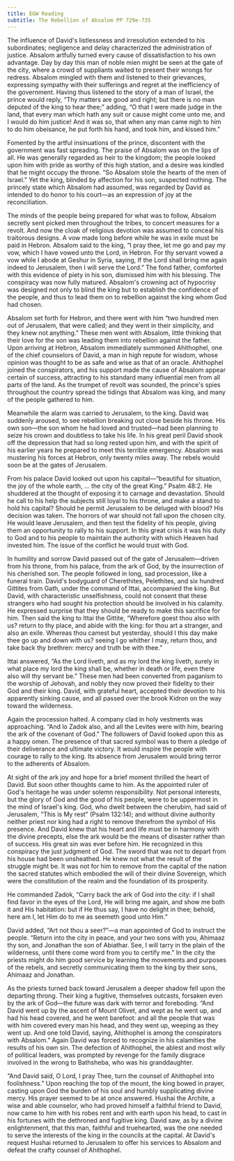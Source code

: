 ```yaml
---
title: EGW Reading
subtitle: The Rebellion of Absalom PP 729e-735
---
```


The influence of David's listlessness and irresolution extended to his subordinates; negligence and delay characterized the administration of justice. Absalom artfully turned every cause of dissatisfaction to his own advantage. Day by day this man of noble mien might be seen at the gate of the city, where a crowd of suppliants waited to present their wrongs for redress. Absalom mingled with them and listened to their grievances, expressing sympathy with their sufferings and regret at the inefficiency of the government. Having thus listened to the story of a man of Israel, the prince would reply, “Thy matters are good and right; but there is no man deputed of the king to hear thee;” adding, “O that I were made judge in the land, that every man which hath any suit or cause might come unto me, and I would do him justice! And it was so, that when any man came nigh to him to do him obeisance, he put forth his hand, and took him, and kissed him.”

Fomented by the artful insinuations of the prince, discontent with the government was fast spreading. The praise of Absalom was on the lips of all. He was generally regarded as heir to the kingdom; the people looked upon him with pride as worthy of this high station, and a desire was kindled that he might occupy the throne. “So Absalom stole the hearts of the men of Israel.” Yet the king, blinded by affection for his son, suspected nothing. The princely state which Absalom had assumed, was regarded by David as intended to do honor to his court—as an expression of joy at the reconciliation.

The minds of the people being prepared for what was to follow, Absalom secretly sent picked men throughout the tribes, to concert measures for a revolt. And now the cloak of religious devotion was assumed to conceal his traitorous designs. A vow made long before while he was in exile must be paid in Hebron. Absalom said to the king, “I pray thee, let me go and pay my vow, which I have vowed unto the Lord, in Hebron. For thy servant vowed a vow while I abode at Geshur in Syria, saying, If the Lord shall bring me again indeed to Jerusalem, then I will serve the Lord.” The fond father, comforted with this evidence of piety in his son, dismissed him with his blessing. The conspiracy was now fully matured. Absalom's crowning act of hypocrisy was designed not only to blind the king but to establish the confidence of the people, and thus to lead them on to rebellion against the king whom God had chosen.

Absalom set forth for Hebron, and there went with him “two hundred men out of Jerusalem, that were called; and they went in their simplicity, and they knew not anything.” These men went with Absalom, little thinking that their love for the son was leading them into rebellion against the father. Upon arriving at Hebron, Absalom immediately summoned Ahithophel, one of the chief counselors of David, a man in high repute for wisdom, whose opinion was thought to be as safe and wise as that of an oracle. Ahithophel joined the conspirators, and his support made the cause of Absalom appear certain of success, attracting to his standard many influential men from all parts of the land. As the trumpet of revolt was sounded, the prince's spies throughout the country spread the tidings that Absalom was king, and many of the people gathered to him.

Meanwhile the alarm was carried to Jerusalem, to the king. David was suddenly aroused, to see rebellion breaking out close beside his throne. His own son—the son whom he had loved and trusted—had been planning to seize his crown and doubtless to take his life. In his great peril David shook off the depression that had so long rested upon him, and with the spirit of his earlier years he prepared to meet this terrible emergency. Absalom was mustering his forces at Hebron, only twenty miles away. The rebels would soon be at the gates of Jerusalem.

From his palace David looked out upon his capital—“beautiful for situation, the joy of the whole earth, ... the city of the great King.” Psalm 48:2. He shuddered at the thought of exposing it to carnage and devastation. Should he call to his help the subjects still loyal to his throne, and make a stand to hold his capital? Should he permit Jerusalem to be deluged with blood? His decision was taken. The horrors of war should not fall upon the chosen city. He would leave Jerusalem, and then test the fidelity of his people, giving them an opportunity to rally to his support. In this great crisis it was his duty to God and to his people to maintain the authority with which Heaven had invested him. The issue of the conflict he would trust with God.

In humility and sorrow David passed out of the gate of Jerusalem—driven from his throne, from his palace, from the ark of God, by the insurrection of his cherished son. The people followed in long, sad procession, like a funeral train. David's bodyguard of Cherethites, Pelethites, and six hundred Gittites from Gath, under the command of Ittai, accompanied the king. But David, with characteristic unselfishness, could not consent that these strangers who had sought his protection should be involved in his calamity. He expressed surprise that they should be ready to make this sacrifice for him. Then said the king to Ittai the Gittite, “Wherefore goest thou also with us? return to thy place, and abide with the king: for thou art a stranger, and also an exile. Whereas thou camest but yesterday, should I this day make thee go up and down with us? seeing I go whither I may, return thou, and take back thy brethren: mercy and truth be with thee.”

Ittai answered, “As the Lord liveth, and as my lord the king liveth, surely in what place my lord the king shall be, whether in death or life, even there also will thy servant be.” These men had been converted from paganism to the worship of Jehovah, and nobly they now proved their fidelity to their God and their king. David, with grateful heart, accepted their devotion to his apparently sinking cause, and all passed over the brook Kidron on the way toward the wilderness.

Again the procession halted. A company clad in holy vestments was approaching. “And lo Zadok also, and all the Levites were with him, bearing the ark of the covenant of God.” The followers of David looked upon this as a happy omen. The presence of that sacred symbol was to them a pledge of their deliverance and ultimate victory. It would inspire the people with courage to rally to the king. Its absence from Jerusalem would bring terror to the adherents of Absalom.

At sight of the ark joy and hope for a brief moment thrilled the heart of David. But soon other thoughts came to him. As the appointed ruler of God's heritage he was under solemn responsibility. Not personal interests, but the glory of God and the good of his people, were to be uppermost in the mind of Israel's king. God, who dwelt between the cherubim, had said of Jerusalem, “This is My rest” (Psalm 132:14); and without divine authority neither priest nor king had a right to remove therefrom the symbol of His presence. And David knew that his heart and life must be in harmony with the divine precepts, else the ark would be the means of disaster rather than of success. His great sin was ever before him. He recognized in this conspiracy the just judgment of God. The sword that was not to depart from his house had been unsheathed. He knew not what the result of the struggle might be. It was not for him to remove from the capital of the nation the sacred statutes which embodied the will of their divine Sovereign, which were the constitution of the realm and the foundation of its prosperity.

He commanded Zadok, “Carry back the ark of God into the city: if I shall find favor in the eyes of the Lord, He will bring me again, and show me both it and His habitation: but if He thus say, I have no delight in thee; behold, here am I, let Him do to me as seemeth good unto Him.”

David added, “Art not thou a seer?”—a man appointed of God to instruct the people. “Return into the city in peace, and your two sons with you, Ahimaaz thy son, and Jonathan the son of Abiathar. See, I will tarry in the plain of the wilderness, until there come word from you to certify me.” In the city the priests might do him good service by learning the movements and purposes of the rebels, and secretly communicating them to the king by their sons, Ahimaaz and Jonathan.

As the priests turned back toward Jerusalem a deeper shadow fell upon the departing throng. Their king a fugitive, themselves outcasts, forsaken even by the ark of God—the future was dark with terror and foreboding. “And David went up by the ascent of Mount Olivet, and wept as he went up, and had his head covered, and he went barefoot: and all the people that was with him covered every man his head, and they went up, weeping as they went up. And one told David, saying, Ahithophel is among the conspirators with Absalom.” Again David was forced to recognize in his calamities the results of his own sin. The defection of Ahithophel, the ablest and most wily of political leaders, was prompted by revenge for the family disgrace involved in the wrong to Bathsheba, who was his granddaughter.

“And David said, O Lord, I pray Thee, turn the counsel of Ahithophel into foolishness.” Upon reaching the top of the mount, the king bowed in prayer, casting upon God the burden of his soul and humbly supplicating divine mercy. His prayer seemed to be at once answered. Hushai the Archite, a wise and able counselor, who had proved himself a faithful friend to David, now came to him with his robes rent and with earth upon his head, to cast in his fortunes with the dethroned and fugitive king. David saw, as by a divine enlightenment, that this man, faithful and truehearted, was the one needed to serve the interests of the king in the councils at the capital. At David's request Hushai returned to Jerusalem to offer his services to Absalom and defeat the crafty counsel of Ahithophel.